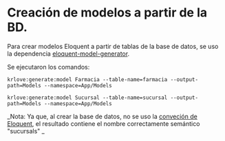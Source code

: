 # Creación de modelos a partir de la BD.

Para crear modelos Eloquent a partir de tablas de la base de datos, se uso la dependencia [eloquent-model-generator](https://github.com/krlove/eloquent-model-generator).

Se ejecutaron los comandos: 

`
krlove:generate:model Farmacia --table-name=farmacia --output-path=Models --namespace=App/Models
`

`
krlove:generate:model Sucursal --table-name=sucursal --output-path=Models --namespace=App/Models
`

_Nota: Ya que, al crear la base de datos, no se uso la [conveción de Eloquent](https://laravel.com/docs/7.x/eloquent#eloquent-model-conventions), el resultado contiene el nombre correctamente semántico "sucursals" _
